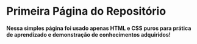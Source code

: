 <h1> Primeira Página do Repositório </h1>

<strong><p>
        Nessa simples página foi usado apenas HTML e CSS puros para prática de
        aprendizado e demonstração de conhecimentos adquiridos!
</p></strong>
